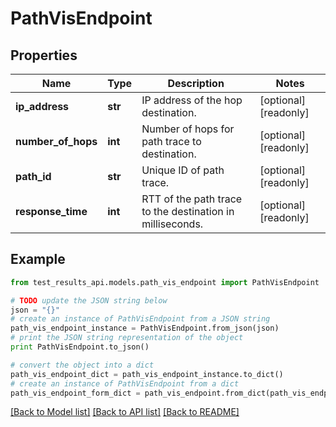 # PathVisEndpoint


## Properties
Name | Type | Description | Notes
------------ | ------------- | ------------- | -------------
**ip_address** | **str** | IP address of the hop destination. | [optional] [readonly] 
**number_of_hops** | **int** | Number of hops for path trace to destination. | [optional] [readonly] 
**path_id** | **str** | Unique ID of path trace. | [optional] [readonly] 
**response_time** | **int** | RTT of the path trace to the destination in milliseconds. | [optional] [readonly] 

## Example

```python
from test_results_api.models.path_vis_endpoint import PathVisEndpoint

# TODO update the JSON string below
json = "{}"
# create an instance of PathVisEndpoint from a JSON string
path_vis_endpoint_instance = PathVisEndpoint.from_json(json)
# print the JSON string representation of the object
print PathVisEndpoint.to_json()

# convert the object into a dict
path_vis_endpoint_dict = path_vis_endpoint_instance.to_dict()
# create an instance of PathVisEndpoint from a dict
path_vis_endpoint_form_dict = path_vis_endpoint.from_dict(path_vis_endpoint_dict)
```
[[Back to Model list]](../README.md#documentation-for-models) [[Back to API list]](../README.md#documentation-for-api-endpoints) [[Back to README]](../README.md)


